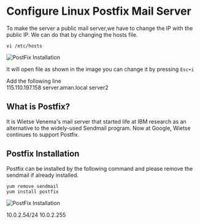 # Configure Linux Postfix Mail Server

To make the server a public mail server,we have to change the IP with the public IP. We can do that by changing the hosts file.
    
    vi /etc/hosts

![PostFix Installation](\img\HostFile.PNG)

It will open file as shown in the image you can change it by pressing `Esc+i`

Add the following line  
115.110.197.158 server.aman.local server2


## What is Postfix? 
It is Wietse Venema's mail server that started life at IBM research as an alternative to the widely-used Sendmail program. Now at Google, Wietse continues to support Postfix.

## Postfix Installation

Postfix can be installed by the following command and please remove the sendmail if already installed.

    yum remove sendmail
    yum install postfix

![PostFix Installation](\img\InstallPostfix.PNG)


10.0.2.54/24
10.0.2.255